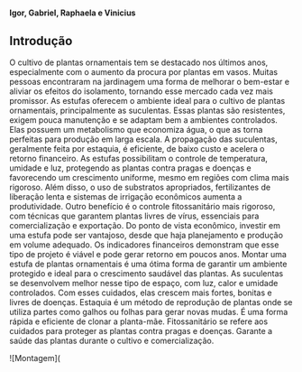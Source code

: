 #### Igor, Gabriel, Raphaela e Vinicius
## Introdução 

 O cultivo de plantas ornamentais tem se destacado nos últimos anos, especialmente com o aumento da procura por plantas em vasos. Muitas pessoas encontraram na jardinagem uma forma de melhorar o bem-estar e aliviar os efeitos do isolamento, tornando esse mercado cada vez mais promissor.
 As estufas oferecem o ambiente ideal para o cultivo de plantas ornamentais, principalmente as suculentas. Essas plantas são resistentes, exigem pouca manutenção e se adaptam bem a ambientes controlados. Elas possuem um metabolismo que economiza água, o que as torna perfeitas para produção em larga escala. 
 A propagação das suculentas, geralmente feita por estaquia, é eficiente, de baixo custo e acelera o retorno financeiro. As estufas possibilitam o controle de temperatura, umidade e luz, protegendo as plantas contra pragas e doenças e favorecendo um crescimento uniforme, mesmo em regiões com clima mais rigoroso.
 Além disso, o uso de substratos apropriados, fertilizantes de liberação lenta e sistemas de irrigação econômicos aumenta a produtividade. Outro benefício é o controle fitossanitário mais rigoroso, com técnicas que garantem plantas livres de vírus, essenciais para comercialização e exportação. Do ponto de vista econômico, investir em uma estufa pode ser vantajoso, desde que haja planejamento e produção em volume adequado. Os indicadores financeiros demonstram que esse tipo de projeto é viável e pode gerar retorno em poucos anos.
Montar uma estufa de plantas ornamentais é uma ótima forma de garantir um ambiente protegido e ideal para o crescimento saudável das plantas. As suculentas se desenvolvem melhor nesse tipo de espaço, com luz, calor e umidade controlados. Com esses cuidados, elas crescem mais fortes, bonitas e livres de doenças.
Estaquia é um método de reprodução de plantas onde se utiliza partes como galhos ou folhas para gerar novas mudas. É uma forma rápida e eficiente de clonar a planta-mãe.
Fitossanitário se refere aos cuidados para proteger as plantas contra pragas e doenças. Garante a saúde das plantas durante o cultivo e comercialização.

![Montagem](
